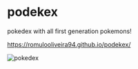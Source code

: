# podekex

 pokedex with all first generation pokemons!
 
 https://romulooliveira94.github.io/podekex/
 
![pokedex](https://user-images.githubusercontent.com/99622544/156774974-404dfe47-935a-402b-88c4-1450f92c4833.gif)
